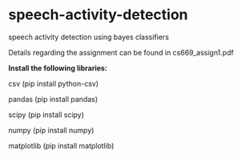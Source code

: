 # speech-activity-detection
speech activity detection using bayes classifiers


Details regarding the assignment can be found in cs669_assign1.pdf


**Install the following libraries:**

csv (pip install python-csv)

pandas (pip install pandas)

scipy (pip install scipy)

numpy (pip install numpy)

matplotlib (pip install matplotlib)
